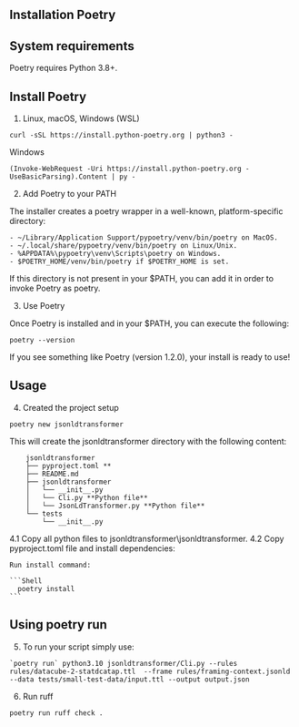 
## Installation Poetry

## System requirements

Poetry requires Python 3.8+.

## Install Poetry

1. Linux, macOS, Windows (WSL)
	
```shell
curl -sSL https://install.python-poetry.org | python3 -
```

Windows

```shell
(Invoke-WebRequest -Uri https://install.python-poetry.org -UseBasicParsing).Content | py -
```

2. Add Poetry to your PATH

The installer creates a poetry wrapper in a well-known, platform-specific directory:

```shell
- ~/Library/Application Support/pypoetry/venv/bin/poetry on MacOS.
- ~/.local/share/pypoetry/venv/bin/poetry on Linux/Unix.
- %APPDATA%\pypoetry\venv\Scripts\poetry on Windows.
- $POETRY_HOME/venv/bin/poetry if $POETRY_HOME is set.
```

If this directory is not present in your $PATH, you can add it in order to invoke Poetry as poetry.

3. Use Poetry
	
Once Poetry is installed and in your $PATH, you can execute the following:

```shell
poetry --version
```

If you see something like Poetry (version 1.2.0), your install is ready to use!

## Usage

4. Created the project setup

```shell
poetry new jsonldtransformer
```

This will create the jsonldtransformer directory with the following content:

```Shell
	jsonldtransformer
	├── pyproject.toml **
	├── README.md
	├── jsonldtransformer
	│   └── __init__.py
	│   └── Cli.py **Python file**
	│   └── JsonLdTransformer.py **Python file**
	└── tests
	    └── __init__.py
```

4.1 Copy all python files to jsonldtransformer\jsonldtransformer.
4.2 Copy pyproject.toml file and install dependencies:

	Run install command:
	
	```Shell
	  poetry install
	```

## Using poetry run
5. To run your script simply use:

```Shell
`poetry run` python3.10 jsonldtransformer/Cli.py --rules rules/datacube-2-statdcatap.ttl  --frame rules/framing-context.jsonld --data tests/small-test-data/input.ttl --output output.json
```

6. Run ruff


```Shell
poetry run ruff check .
```

